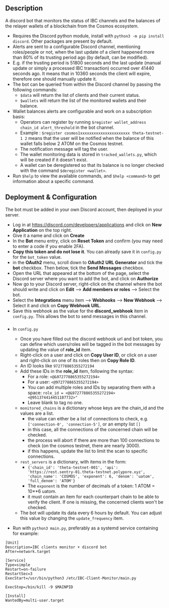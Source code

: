## Description
A discord bot that monitors the status of IBC channels and the balances of the relayer wallets of a blockchain from the Cosmos ecosystem.

- Requires the Discord python module, install with `python3 -m pip install discord`. Other packages are present by default.
- Alerts are sent to a configurable Discord channel, mentioning roles/people or not, when the last update of a client happened more than 80% of its trusting period ago (by default, can be modified).
- E.g. if the trusting period is 51800 seconds and the last update (manual update or simply a processed IBC transaction) occurred over 41440 seconds ago. It means that in 10360 seconds the client will expire, therefore one should manually update it.
- The bot can be queried from within the Discord channel by passing the following commands:
  - `$data` will return the list of clients and their current status.
  - `$wallets` will return the list of the monitored wallets and their balance.
- Wallet balances alerts are configurable and work on a subscription basis:
  - Operators can register by running `$register wallet_address chain_id alert_threshold` in the bot channel. 
  - Example : `$register cosmos1xxxxxxxxxxxxxxxxxxxxxx theta-testnet-1 2` means that the user will be notified when the balance of this wallet falls below 2 ATOM on the Cosmos testnet.
  - The notification message will tag the user.
  - The wallet monitoring data is stored in `tracked_wallets.py`, which will be created if it doesn't exist.
  - A wallet can be deregistered so that its balance is no longer checked with the command `$deregister <wallet>`.
- Run `$help` to view the available commands, and `$help <command>` to get information about a specific command.

## Deployment & Configuration
The bot must be added in your own Discord account, then deployed in your server. 
- Log in at https://discord.com/developers/applications and click on **New Application** on the top right.
- Give it a name and click on **Create**
- In the **Bot** menu entry, click on **Reset Token** and confirm (you may need to enter a code if you enable 2FA).
- **Copy this token and do not lose it**. You can already save it in `config.py` for the `bot_token` value.
- in the **OAuth2** menu, scroll down to **OAuth2 URL Generator** and tick the **bot** checkbox. Then below, tick the **Send Messages** checkbox.
- Open the URL that appeared at the bottom of the page, select the Discord server where you want to add the bot, and click on **Authorize**
- Now go to your Discord server, right-click on the channel where the bot should write and click on **Edit** --> **Add members or roles** --> Select the bot.
- Select the **Integrations** menu item --> **Webhooks** --> **New Webhook** --> Select it and click on **Copy Webhook URL**.
- Save this webhook as the value for the **discord_webhook** item in `config.py`. This allows the bot to send messages in this channel.
###
- In `config.py` 
  - Once you have filled out the discord webhook url and bot token, you can define which users/roles will be tagged in the bot messages by updating the value of **role_id** item.
  - Right-click on a user and click on **Copy User ID**, or click on a user and right-click on one of its roles then on **Copy Role ID**.
  - An ID looks like `972778865355272194`
  - Add these IDs in the **role_id** item, following the syntax:
    - For a role: `<@&972778865355272194>`
    - For a user: `<@972778865355272194>`
    - You can add multiple roles and IDs by separating them with a space: `role_id = <@&972778865355272194> <@951374414451187732>"`
    - Leave blank to tag no one.
  - `monitored_chains` is a dictionary whose keys are the chain_id and the values are a list.
    - the value can either be a list of connections to check, e.g. `['connection-0', 'connection-5']`, or an empty list `[]`
    - in this case, all the connections of the concerned chain will be checked.
    - the process will abort if there are more than 100 connections to check (on the cosmos testnet, there are nearly 3000).
    - if this happens, update the list to limit the scan to specific connections.
  - `rest_servers` is a dictionary, with items in the form:
    - `{'chain_id': 'theta-testnet-001', 'api': 'https://rest.sentry-01.theta-testnet.polypore.xyz', 'chain_name': 'COSMOS', 'exponent': 6, 'denom': 'uatom', 'full_denom': 'ATOM'}`
    - The `exponent` is the number of decimals of a token: 1 ATOM = 10**6 uatom.
    - it must contain an item for each counterpart chain to be able to verify the client. If one is missing, the concerned clients won't be checked.
  - The bot will update its data every 6 hours by default. You can adjust this value by changing the `update_frequency` item.

- Run with `python3 main.py`, preferably as a systemd service containing for example:
```
[Unit]
Description=IBC clients monitor + discord bot
After=network.target

[Service]
Type=simple
Restart=on-failure
RestartSec=3
ExecStart=/usr/bin/python3 /etc/IBC-Client-Monitor/main.py

ExecStop=/bin/kill -9 $MAINPID

[Install]
WantedBy=multi-user.target
```